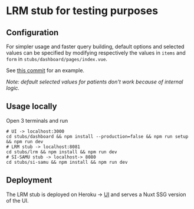 # LRM stub for testing purposes

## Configuration

For simpler usage and faster query building, default options and selected values can be specified by modifying
respectively the values in `items` and `form` in `stubs/dashboard/pages/index.vue`.

See [this commit](https://github.com/ansforge/SAMU-interface-LRM/commit/56f274a178e51db82ba9c6de58cfdc1edeb5adc0) for an
example.

_Note: default selected values for patients don't work because of internal logic._

## Usage locally

Open 3 terminals and run

```
# UI -> localhost:3000
cd stubs/dashboard && npm install --production=false && npm run setup && npm run dev
# LRM stub -> localhost:8081
cd stubs/lrm && npm install && npm run dev
# SI-SAMU stub -> localhost-> 8080
cd stubs/si-samu && npm install && npm run dev
```

## Deployment

The LRM stub is deployed on Heroku -> [UI](https://interface-tester.herokuapp.com/ui/) and serves a Nuxt SSG version of
the UI.
